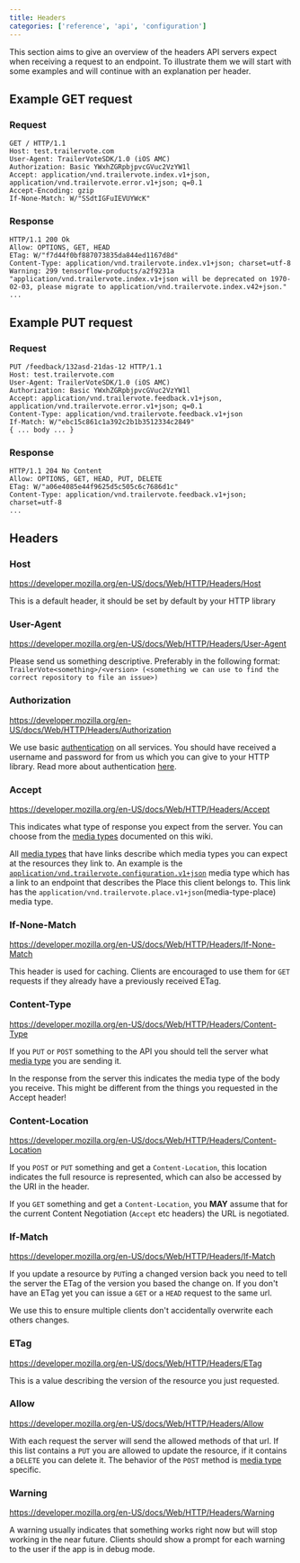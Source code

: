 ```yaml
---
title: Headers
categories: ['reference', 'api', 'configuration']
---
```


This section aims to give an overview of the headers API servers expect when receiving a request to an endpoint. To illustrate them we will start with some examples and will continue with an explanation per header.

## Example GET request

### Request
```
GET / HTTP/1.1
Host: test.trailervote.com
User-Agent: TrailerVoteSDK/1.0 (iOS AMC)
Authorization: Basic YWxhZGRpbjpvcGVuc2VzYW1l
Accept: application/vnd.trailervote.index.v1+json, application/vnd.trailervote.error.v1+json; q=0.1
Accept-Encoding: gzip
If-None-Match: W/"SSdtIGFuIEVUYWcK"
```

### Response
```
HTTP/1.1 200 Ok
Allow: OPTIONS, GET, HEAD
ETag: W/"f7d44f0bf887073835da844ed1167d8d"
Content-Type: application/vnd.trailervote.index.v1+json; charset=utf-8
Warning: 299 tensorflow-products/a2f9231a "application/vnd.trailervote.index.v1+json will be deprecated on 1970-02-03, please migrate to application/vnd.trailervote.index.v42+json."
...
```

## Example PUT request
### Request
```
PUT /feedback/132asd-21das-12 HTTP/1.1
Host: test.trailervote.com
User-Agent: TrailerVoteSDK/1.0 (iOS AMC)
Authorization: Basic YWxhZGRpbjpvcGVuc2VzYW1l
Accept: application/vnd.trailervote.feedback.v1+json, application/vnd.trailervote.error.v1+json; q=0.1
Content-Type: application/vnd.trailervote.feedback.v1+json
If-Match: W/"ebc15c861c1a392c2b1b3512334c2849"
{ ... body ... }
```

### Response
```
HTTP/1.1 204 No Content
Allow: OPTIONS, GET, HEAD, PUT, DELETE
ETag: W/"a06e4085e44f9625d5c505c6c7686d1c"
Content-Type: application/vnd.trailervote.feedback.v1+json; charset=utf-8
...
```

## Headers
### Host
https://developer.mozilla.org/en-US/docs/Web/HTTP/Headers/Host

This is a default header, it should be set by default by your HTTP library

### User-Agent
https://developer.mozilla.org/en-US/docs/Web/HTTP/Headers/User-Agent

Please send us something descriptive. Preferably in the following format: `TrailerVote<something>/<version> (<something we can use to find the correct repository to file an issue>)`

### Authorization
https://developer.mozilla.org/en-US/docs/Web/HTTP/Headers/Authorization

We use basic [authentication](authentication) on all services. You should have received a username and password for from us which you can give to your HTTP library. Read more about authentication [here](authentication).

### Accept
https://developer.mozilla.org/en-US/docs/Web/HTTP/Headers/Accept

This indicates what type of response you expect from the server. You can choose from the [media types](Media-Types) documented on this wiki.

All [media types](media-types) that have links describe which media types you can expect at the resources they link to. An example is the [`application/vnd.trailervote.configuration.v1+json`](media-type-configuration) media type which has a link to an endpoint that describes the Place this client belongs to. This link has the `application/vnd.trailervote.place.v1+json`(media-type-place) media type.

### If-None-Match
https://developer.mozilla.org/en-US/docs/Web/HTTP/Headers/If-None-Match

This header is used for caching. Clients are encouraged to use them for `GET` requests if they already have a previously received ETag.

### Content-Type
https://developer.mozilla.org/en-US/docs/Web/HTTP/Headers/Content-Type

If you `PUT` or `POST` something to the API you should tell the server what [media type](media-types) you are sending it.

In the response from the server this indicates the media type of the body you receive. This might be different from the things you requested in the Accept header!

### Content-Location
https://developer.mozilla.org/en-US/docs/Web/HTTP/Headers/Content-Location

If you `POST` or `PUT` something and get a `Content-Location`, this location indicates the full resource is represented, which can also be accessed by the URI in the header.

If you `GET` something and get a `Content-Location`, you **MAY** assume that for the current Content Negotiation (`Accept` etc headers) the URL is negotiated.

### If-Match
https://developer.mozilla.org/en-US/docs/Web/HTTP/Headers/If-Match

If you update a resource by `PUT`ing a changed version back you need to tell the server the ETag of the version you based the change on. If you don't have an ETag yet you can issue a `GET` or a `HEAD` request to the same url.

We use this to ensure multiple clients don't accidentally overwrite each others changes.

### ETag
https://developer.mozilla.org/en-US/docs/Web/HTTP/Headers/ETag

This is a value describing the version of the resource you just requested.

### Allow
https://developer.mozilla.org/en-US/docs/Web/HTTP/Headers/Allow

With each request the server will send the allowed methods of that url. If this list contains a `PUT` you are allowed to update the resource, if it contains a `DELETE` you can delete it. The behavior of the `POST` method is [media type](media-types) specific.

### Warning
https://developer.mozilla.org/en-US/docs/Web/HTTP/Headers/Warning

A warning usually indicates that something works right now but will stop working in the near future. Clients should show a prompt for each warning to the user if the app is in debug mode.
